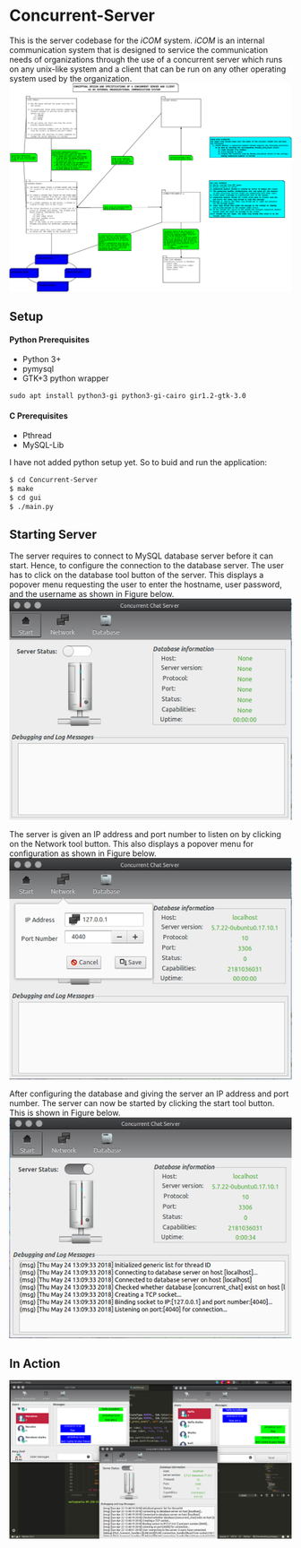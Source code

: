 # Concurrent-Server
This is the server codebase for the *iCOM* system. *iCOM* is an internal communication system 
that is designed to service the communication needs of organizations through the use of a 
concurrent server which runs on any unix-like system and a client that can be run on any 
other operating system used by the organization. 
![Conceptual design](img/Diagram1.png)

## Setup
#### Python Prerequisites
* Python 3+
* pymysql
* GTK+3 python wrapper
```
sudo apt install python3-gi python3-gi-cairo gir1.2-gtk-3.0
```
#### C Prerequisites
* Pthread
* MySQL-Lib

I have not added python setup yet. So to buid and run the application:
```
$ cd Concurrent-Server
$ make
$ cd gui
$ ./main.py
```

## Starting Server
The server requires to connect to MySQL database server before it can start. Hence, to configure the connection to the database server. The user has to click on the database tool button of the server. This displays a popover menu requesting the user to enter the hostname, user password, and the username as shown in Figure below.
![Initial Server View](img/intial.png)

The server is given an IP address and port number to listen on by clicking on the Network tool button. This also displays a popover menu for configuration as shown in Figure below.
![Config IP](img/confserver.png)

After configuring the database and giving the server an IP address and port number. The server can now be started by clicking the start tool button. This is shown in Figure below.
![Started Server](img/serverstart.png)

## In Action
![two users on the system](img/FINAL_VIEW.png)
